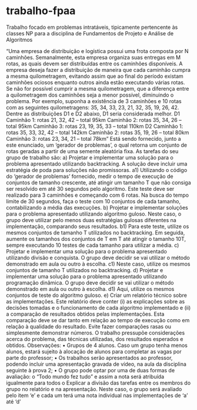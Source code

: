 # trabalho-fpaa
Trabalho focado em problemas intratáveis, tipicamente pertencente às classes NP para a disciplina de Fundamentos de Projeto e Análise de Algoritmos

“Uma empresa de distribuição e logística possui uma frota composta por N caminhões. Semanalmente,
esta empresa organiza suas entregas em M rotas, as quais devem ser distribuídas entre os caminhões
disponíveis. A empresa deseja fazer a distribuição de maneira que cada caminhão cumpra a mesma
quilometragem, evitando assim que ao final do período existam caminhões ociosos enquanto outros
ainda estão executando várias rotas. Se não for possível cumprir a mesma quilometragem, que a
diferença entre a quilometragem dos caminhões seja a menor possível, diminuindo o problema.
Por exemplo, suponha a existência de 3 caminhões e 10 rotas com as seguintes quilometragens: 35, 34,
33, 23, 21, 32, 35, 19, 26, 42. Dentre as distribuições D1 e D2 abaixo, D1 seria considerada melhor.
D1
Caminhão 1: rotas 21, 32, 42 – total 95km
Caminhão 2: rotas 35, 34, 26 – total 95km
Caminhão 3: rotas 23, 19, 35, 33 – total 110km
D2
Caminhão 1: rotas 35, 33, 32, 42 – total 142km
Caminhão 2: rotas 35, 19, 26 – total 80km
Caminhão 3: rotas 23, 34, 21 – total 78km”
Está sendo fornecido, junto a este enunciado, um ‘gerador de problemas’, o qual retorna um conjunto
de rotas geradas a partir de uma semente aleatória fixa.
As tarefas do seu grupo de trabalho são:
a) Projetar e implementar uma solução para o problema apresentado utilizando backtracking. A
solução deve incluir uma estratégia de poda para soluções não promissoras.
a1) Utilizando o código do ‘gerador de problemas’ fornecido, medir o tempo de execução de
conjuntos de tamanho crescente, até atingir um tamanho T que não consiga ser resolvido em até
30 segundos pelo algoritmo. Este teste deve ser realizado para 3 caminhões e começando com 6
rotas. Na busca do tempo limite de 30 segundos, faça o teste com 10 conjuntos de cada tamanho,
contabilizando a média das execuções.
b) Projetar e implementar soluções para o problema apresentado utilizando algoritmo guloso. Neste
caso, o grupo deve utilizar pelo menos duas estratégias gulosas diferentes na implementação,
comparando seus resultados.
b1) Para este teste, utilize os mesmos conjuntos de tamanho T utilizados no backtracking. Em
seguida, aumente os tamanhos dos conjuntos de T em T até atingir o tamanho 10T, sempre
executando 10 testes de cada tamanho para utilizar a média.
c) Projetar e implementar uma solução para o problema apresentado utilizando divisão e conquista.
O grupo deve decidir se vai utilizar o método demonstrado em aula ou outro à escolha.
c1) Neste caso, utilize os mesmos conjuntos de tamanho T utilizados no backtracking.
d) Projetar e implementar uma solução para o problema apresentado utilizando programação
dinâmica. O grupo deve decidir se vai utilizar o método demonstrado em aula ou outro à escolha.
d1) Aqui, utilize os mesmos conjuntos de teste do algoritmo guloso.
e) Criar um relatório técnico sobre as implementações. Este relatório deve conter (i) as explicações
sobre as decisões tomadas e o funcionamento de cada algoritmo implementado e (ii) a comparação
de resultados obtidos pelas implementações. Esta comparação deve se dar tanto em relação ao
tempo de execução como em relação à qualidade do resultado. Evite fazer comparações rasas ou
simplesmente demonstrar números. O trabalho pressupõe considerações acerca do problema, das
técnicas utilizadas, dos resultados esperados e obtidos.
Observações:
• Grupos de 4 alunos. Caso um grupo tenha menos alunos, estará sujeito à alocação de alunos
para completar as vagas por parte do professor;
• Os trabalhos serão apresentados ao professor, podendo incluir uma apresentação gravada de
vídeo, na aula da disciplina seguinte à prova 2;
• O grupo pode optar por uma de duas formas de avaliação:
o “Todo mundo fez tudo” e assim a nota será atribuída igualmente para todos
o Explicar a divisão das tarefas entre os membros do grupo no relatório e na
apresentação. Neste caso, o grupo será avaliado pelo item ‘e’ e cada um terá uma nota
individual nas implementações de ‘a’ até ‘d’
